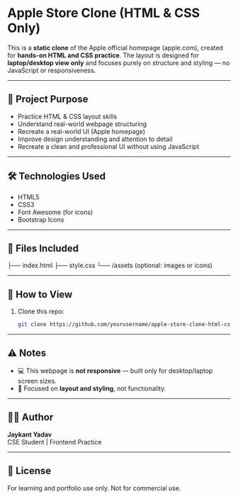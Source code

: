 # Apple Store Clone (HTML & CSS Only)

This is a **static clone** of the Apple official homepage (apple.com), created for **hands-on HTML and CSS practice**. The layout is designed for **laptop/desktop view only** and focuses purely on structure and styling — no JavaScript or responsiveness.

---

## 📌 Project Purpose

- Practice HTML & CSS layout skills
- Understand real-world webpage structuring
- Recreate a real-world UI (Apple homepage) 
- Improve design understanding and attention to detail
- Recreate a clean and professional UI without using JavaScript

---

## 🛠️ Technologies Used

- HTML5  
- CSS3  
- Font Awesome (for icons)  
- Bootstrap Icons  

---

## 📂 Files Included
├── index.html
├── style.css
└── /assets (optional: images or icons)

---

## 🚀 How to View

1. Clone this repo:
   ```bash
   git clone https://github.com/yourusername/apple-store-clone-html-css.git


---

## ⚠️ Notes

- 💻 This webpage is **not responsive** — built only for desktop/laptop screen sizes.
- 🎯 Focused on **layout and styling**, not functionality.

---

## 🙋‍♂️ Author

**Jaykant Yadav**  
CSE Student | Frontend Practice

---

## 📝 License

For learning and portfolio use only. Not for commercial use.
